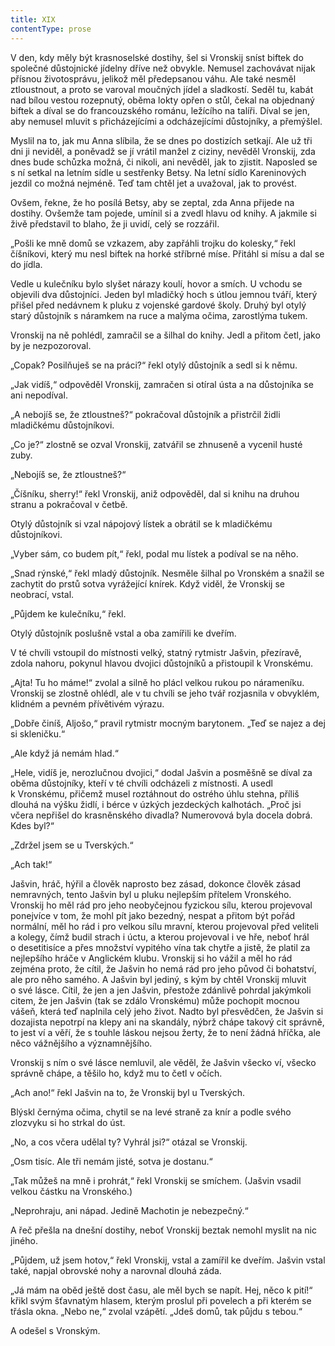 ```yaml
---
title: XIX
contentType: prose
---
```


<section>

V den, kdy měly být krasnoselské dostihy, šel si Vronskij sníst biftek do společné důstojnické jídelny dříve než obvykle. Nemusel zachovávat nijak přísnou životosprávu, jelikož měl předepsanou váhu. Ale také nesměl ztloustnout, a proto se varoval moučných jídel a sladkostí. Seděl tu, kabát nad bílou vestou rozepnutý, oběma lokty opřen o stůl, čekal na objednaný biftek a díval se do francouzského románu, ležícího na talíři. Díval se jen, aby nemusel mluvit s přicházejícími a odcházejícími důstojníky, a přemýšlel.

Myslil na to, jak mu Anna slíbila, že se dnes po dostizích setkají. Ale už tři dni ji neviděl, a poněvadž se jí vrátil manžel z ciziny, nevěděl Vronskij, zda dnes bude schůzka možná, či nikoli, ani nevěděl, jak to zjistit. Naposled se s ní setkal na letním sídle u sestřenky Betsy. Na letní sídlo Kareninových jezdil co možná nejméně. Teď tam chtěl jet a uvažoval, jak to provést.

Ovšem, řekne, že ho posílá Betsy, aby se zeptal, zda Anna přijede na dostihy. Ovšemže tam pojede, umínil si a zvedl hlavu od knihy. A jakmile si živě představil to blaho, že ji uvidí, celý se rozzářil.

„Pošli ke mně domů se vzkazem, aby zapřáhli trojku do kolesky,“ řekl číšníkovi, který mu nesl biftek na horké stříbrné míse. Přitáhl si mísu a dal se do jídla.

Vedle u kulečníku bylo slyšet nárazy koulí, hovor a smích. U vchodu se objevili dva důstojníci. Jeden byl mladičký hoch s útlou jemnou tváří, který přišel před nedávnem k pluku z vojenské gardové školy. Druhý byl otylý starý důstojník s náramkem na ruce a malýma očima, zarostlýma tukem.

Vronskij na ně pohlédl, zamračil se a šilhal do knihy. Jedl a přitom četl, jako by je nezpozoroval.

„Copak? Posilňuješ se na práci?“ řekl otylý důstojník a sedl si k němu.

„Jak vidíš,“ odpověděl Vronskij, zamračen si otíral ústa a na důstojníka se ani nepodíval.

„A nebojíš se, že ztloustneš?“ pokračoval důstojník a přistrčil židli mladičkému důstojníkovi.

„Co je?“ zlostně se ozval Vronskij, zatvářil se zhnuseně a vycenil husté zuby.

„Nebojíš se, že ztloustneš?“

„Číšníku, sherry!“ řekl Vronskij, aniž odpověděl, dal si knihu na druhou stranu a pokračoval v četbě.

Otylý důstojník si vzal nápojový lístek a obrátil se k mladičkému důstojníkovi.

„Vyber sám, co budem pít,“ řekl, podal mu lístek a podíval se na něho.

„Snad rýnské,“ řekl mladý důstojník. Nesměle šilhal po Vronském a snažil se zachytit do prstů sotva vyrážející knírek. Když viděl, že Vronskij se neobrací, vstal.

„Půjdem ke kulečníku,“ řekl.

Otylý důstojník poslušně vstal a oba zamířili ke dveřím.

V té chvíli vstoupil do místnosti velký, statný rytmistr Jašvin, přezíravě, zdola nahoru, pokynul hlavou dvojici důstojníků a přistoupil k Vronskému.

„Ajta! Tu ho máme!“ zvolal a silně ho plácl velkou rukou po nárameníku. Vronskij se zlostně ohlédl, ale v tu chvíli se jeho tvář rozjasnila v obvyklém, klidném a pevném přívětivém výrazu.

„Dobře činíš, Aljošo,“ pravil rytmistr mocným barytonem. „Teď se najez a dej si skleničku.“

„Ale když já nemám hlad.“

„Hele, vidíš je, nerozlučnou dvojici,“ dodal Jašvin a posměšně se díval za oběma důstojníky, kteří v té chvíli odcházeli z místnosti. A usedl k Vronskému, přičemž musel roztáhnout do ostrého úhlu stehna, příliš dlouhá na výšku židlí, i bérce v úzkých jezdeckých kalhotách. „Proč jsi včera nepřišel do krasněnského divadla? Numerovová byla docela dobrá. Kdes byl?“

„Zdržel jsem se u Tverských.“

„Ach tak!“

Jašvin, hráč, hýřil a člověk naprosto bez zásad, dokonce člověk zásad nemravných, tento Jašvin byl u pluku nejlepším přítelem Vronského. Vronskij ho měl rád pro jeho neobyčejnou fyzickou sílu, kterou projevoval ponejvíce v tom, že mohl pít jako bezedný, nespat a přitom být pořád normální, měl ho rád i pro velkou sílu mravní, kterou projevoval před veliteli a kolegy, čímž budil strach i úctu, a kterou projevoval i ve hře, neboť hrál o desetitisíce a přes množství vypitého vína tak chytře a jistě, že platil za nejlepšího hráče v Anglickém klubu. Vronskij si ho vážil a měl ho rád zejména proto, že cítil, že Jašvin ho nemá rád pro jeho původ či bohatství, ale pro něho samého. A Jašvin byl jediný, s kým by chtěl Vronskij mluvit o své lásce. Cítil, že jen a jen Jašvin, přestože zdánlivě pohrdal jakýmkoli citem, že jen Jašvin (tak se zdálo Vronskému) může pochopit mocnou vášeň, která teď naplnila celý jeho život. Nadto byl přesvědčen, že Jašvin si dozajista nepotrpí na klepy ani na skandály, nýbrž chápe takový cit správně, to jest ví a věří, že s touhle láskou nejsou žerty, že to není žádná hříčka, ale něco vážnějšího a významnějšího.

Vronskij s ním o své lásce nemluvil, ale věděl, že Jašvin všecko ví, všecko správně chápe, a těšilo ho, když mu to četl v očích.

„Ach ano!“ řekl Jašvin na to, že Vronskij byl u Tverských.

Blýskl černýma očima, chytil se na levé straně za knír a podle svého zlozvyku si ho strkal do úst.

„No, a cos včera udělal ty? Vyhrál jsi?“ otázal se Vronskij.

„Osm tisíc. Ale tři nemám jisté, sotva je dostanu.“

„Tak můžeš na mně i prohrát,“ řekl Vronskij se smíchem. (Jašvin vsadil velkou částku na Vronského.)

„Neprohraju, ani nápad. Jedině Machotin je nebezpečný.“

A řeč přešla na dnešní dostihy, neboť Vronskij beztak nemohl myslit na nic jiného.

„Půjdem, už jsem hotov,“ řekl Vronskij, vstal a zamířil ke dveřím. Jašvin vstal také, napjal obrovské nohy a narovnal dlouhá záda.

„Já mám na oběd ještě dost času, ale měl bych se napít. Hej, něco k pití!“ křikl svým šťavnatým hlasem, kterým proslul při povelech a při kterém se třásla okna. „Nebo ne,“ zvolal vzápětí. „Jdeš domů, tak půjdu s tebou.“

A odešel s Vronským.

</section>
